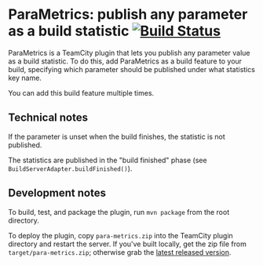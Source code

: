 # ParaMetrics: publish any parameter as a build statistic [![Build Status](https://travis-ci.org/sferencik/ParaMetrics.svg?branch=master)](https://travis-ci.org/sferencik/ParaMetrics)

ParaMetrics is a TeamCity plugin that lets you publish any parameter value as a build statistic. To do this, add
ParaMetrics as a build feature to your build, specifying which parameter should be published under what statistics key
name.

You can add this build feature multiple times.

## Technical notes
If the parameter is unset when the build finishes, the statistic is not published.

The statistics are published in the "build finished" phase (see `BuildServerAdapter.buildFinished()`).

## Development notes
To build, test, and package the plugin, run `mvn package` from the root directory.

To deploy the plugin, copy `para-metrics.zip` into the TeamCity plugin directory and restart the server. If you've built locally, get the zip file from `target/para-metrics.zip`; otherwise grab the [latest released version](https://github.com/sferencik/ParaMetrics/releases).

